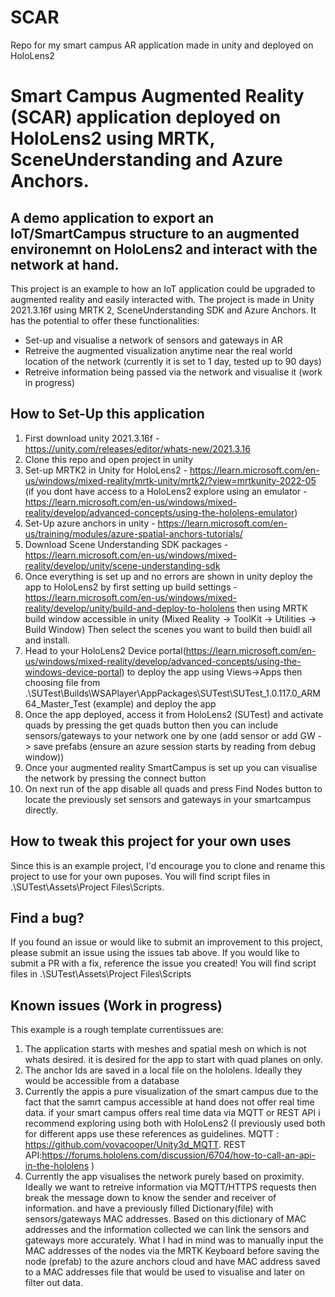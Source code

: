 # SCAR
Repo for my smart campus AR application made in unity and deployed on HoloLens2

# Smart Campus Augmented Reality (SCAR) application deployed on HoloLens2 using MRTK, SceneUnderstanding and Azure Anchors.

## A demo application to export an IoT/SmartCampus structure to an augmented environemnt on HoloLens2 and interact with the network at hand.

This project is an example to how an IoT application could be upgraded to augmented reality and easily interacted with. The project is made in Unity 2021.3.16f using MRTK 2, SceneUnderstanding SDK and Azure Anchors. It has the potential to offer these functionalities:

- Set-up and visualise a network of sensors and gateways in AR
- Retreive the augmented visualization anytime near the real world location of the network (currently it is set to 1 day, tested up to 90 days)
- Retreive information being passed via the network and visualise it (work in progress)

## How to Set-Up this application

1. First download unity 2021.3.16f - https://unity.com/releases/editor/whats-new/2021.3.16
2. Clone this repo and open project in unity
3. Set-up MRTK2 in Unity for HoloLens2 - https://learn.microsoft.com/en-us/windows/mixed-reality/mrtk-unity/mrtk2/?view=mrtkunity-2022-05 (if you dont have access to a HoloLens2 explore using an emulator - https://learn.microsoft.com/en-us/windows/mixed-reality/develop/advanced-concepts/using-the-hololens-emulator)
4. Set-Up azure anchors in unity - https://learn.microsoft.com/en-us/training/modules/azure-spatial-anchors-tutorials/
5. Download Scene Understanding SDK packages - https://learn.microsoft.com/en-us/windows/mixed-reality/develop/unity/scene-understanding-sdk
6. Once everything is set up and no errors are shown in unity deploy the app to HoloLens2 by first setting up build settings - https://learn.microsoft.com/en-us/windows/mixed-reality/develop/unity/build-and-deploy-to-hololens then using MRTK build window accessible in unity (Mixed Reality -> ToolKit -> Utilities -> Build Window) Then select the scenes you want to build then buidl all and install.
7. Head to your HoloLens2 Device portal(https://learn.microsoft.com/en-us/windows/mixed-reality/develop/advanced-concepts/using-the-windows-device-portal) to deploy the app using Views->Apps then choosing file from .\SUTest\Builds\WSAPlayer\AppPackages\SUTest\SUTest_1.0.117.0_ARM64_Master_Test (example) and deploy the app
8. Once the app deployed, access it from HoloLens2 (SUTest) and activate quads by pressing the get quads button then you can include sensors/gateways to your network one by one (add sensor or add GW -> save prefabs (ensure an azure session starts by reading from debug window))
9. Once your augmented reality SmartCampus is set up you can visualise the network by pressing the connect button
10. On next run of the app disable all quads and press Find Nodes button to locate the previously set sensors and gateways in your smartcampus directly.

## How to tweak this project for your own uses

Since this is an example project, I'd encourage you to clone and rename this project to use for your own puposes.
You will find script files in .\SUTest\Assets\Project Files\Scripts.

## Find a bug?

If you found an issue or would like to submit an improvement to this project, please submit an issue using the issues tab above. If you would like to submit a PR with a fix, reference the issue you created!
You will find script files in .\SUTest\Assets\Project Files\Scripts

## Known issues (Work in progress)

This example is a rough template currentissues are:

1. The application starts with meshes and spatial mesh on which is not whats desired. it is desired for the app to start with quad planes on only.
2. The anchor Ids are saved in a local file on the hololens. Ideally they would be accessible from a database
3. Currently the appis a pure visualization of the smart campus due to the fact that the samrt campus accessible at hand does not offer real time data. if your smart campus offers real time data via MQTT or REST API i recommend exploring using both with HoloLens2 (I previously used both for different apps use these references as guidelines. MQTT : https://github.com/vovacooper/Unity3d_MQTT. REST API:https://forums.hololens.com/discussion/6704/how-to-call-an-api-in-the-hololens )
4. Currently the app visualises the network purely based on proximity. Ideally we want to retreive information via MQTT/HTTPS requests then break the message down to know the sender and receiver of information. and have a previously filled Dictionary(file) with sensors/gateways MAC addresses. Based on this dictionary of MAC addresses and the information collected we can link the sensors and gateways more accurately. What I had in mind was to manually input the MAC addresses of the nodes via the MRTK Keyboard before saving the node (prefab) to the azure anchors cloud and have MAC address saved to a MAC addresses file that would be used to visualise and later on filter out data.
